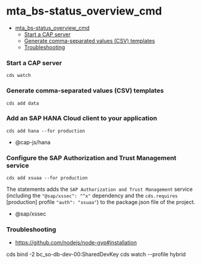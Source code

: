 # mta_bs-status_overview_cmd

- [mta_bs-status_overview_cmd](#mta_bs-status_overview_cmd)
    - [Start a CAP server](#start-a-cap-server)
    - [Generate comma-separated values (CSV) templates](#generate-comma-separated-values-csv-templates)
    - [Troubleshooting](#troubleshooting)


### Start a CAP server

```
cds watch
```

### Generate comma-separated values (CSV) templates

```
cds add data
```

### Add an SAP HANA Cloud client to your application

```
cds add hana --for production
```

- @cap-js/hana

### Configure the SAP Authorization and Trust Management service

```
cds add xsuaa --for production
```

The statements adds the `SAP Authorization and Trust Management` service (including the `"@sap/xssec": "^x"` dependency and the `cds.requires` [production] profile `"auth": "xsuaa"`) to the package.json file of the project.

- @sap/xssec

### Troubleshooting

- https://github.com/nodejs/node-gyp#installation


cds bind -2 bc_so-db-dev-00:SharedDevKey
cds watch --profile hybrid